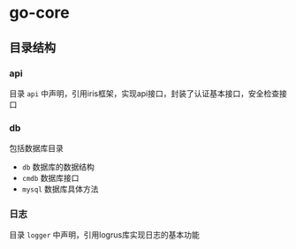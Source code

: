 # go-core

## 目录结构

### api

目录 `api` 中声明，引用iris框架，实现api接口，封装了认证基本接口，安全检查接口

### db

包括数据库目录
- `db` 数据库的数据结构
- `cmdb` 数据库接口
- `mysql` 数据库具体方法

### 日志

目录 `logger` 中声明，引用logrus库实现日志的基本功能